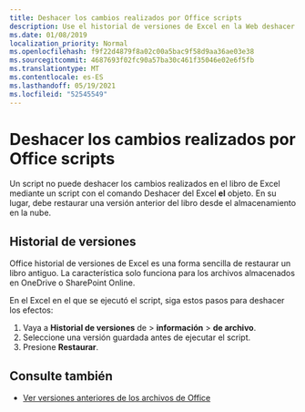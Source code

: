 ```yaml
---
title: Deshacer los cambios realizados por Office scripts
description: Use el historial de versiones de Excel en la Web deshacer los cambios realizados mediante la ejecución de un script.
ms.date: 01/08/2019
localization_priority: Normal
ms.openlocfilehash: f9f22d4879f8a02c00a5bac9f58d9aa36ae03e38
ms.sourcegitcommit: 4687693f02fc90a57ba30c461f35046e02e6f5fb
ms.translationtype: MT
ms.contentlocale: es-ES
ms.lasthandoff: 05/19/2021
ms.locfileid: "52545549"
---
```

# <a name="undo-the-changes-made-by-office-scripts"></a>Deshacer los cambios realizados por Office scripts

Un script no puede deshacer los cambios realizados en el libro de Excel mediante un script con el comando Deshacer del Excel **el** objeto. En su lugar, debe restaurar una versión anterior del libro desde el almacenamiento en la nube.

## <a name="version-history"></a>Historial de versiones

Office historial de versiones de Excel es una forma sencilla de restaurar un libro antiguo. La característica solo funciona para los archivos almacenados en OneDrive o SharePoint Online.

En el Excel en el que se ejecutó el script, siga estos pasos para deshacer los efectos:

1. Vaya a **Historial de versiones** de  >  **información**  >  **de archivo**.
2. Seleccione una versión guardada antes de ejecutar el script.
3. Presione **Restaurar**.

## <a name="see-also"></a>Consulte también

- [Ver versiones anteriores de los archivos de Office](https://support.office.com/article/View-previous-versions-of-Office-files-5c1e076f-a9c9-41b8-8ace-f77b9642e2c2#ID0EABBAAA=Web)
